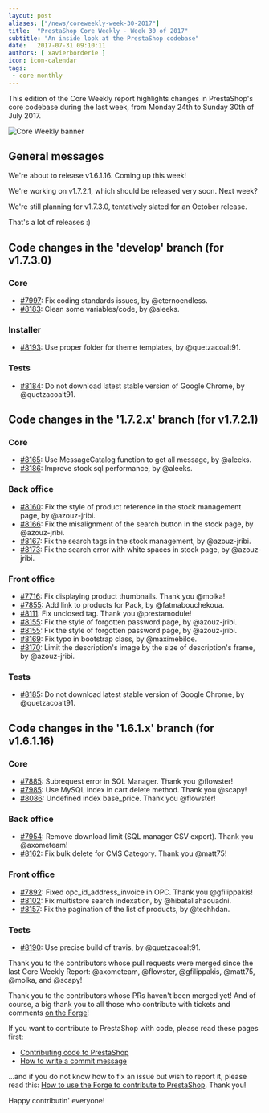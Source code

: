 ```yaml
---
layout: post
aliases: ["/news/coreweekly-week-30-2017"]
title:  "PrestaShop Core Weekly - Week 30 of 2017"
subtitle: "An inside look at the PrestaShop codebase"
date:   2017-07-31 09:10:11
authors: [ xavierborderie ]
icon: icon-calendar
tags:
 - core-monthly
---
```


This edition of the Core Weekly report highlights changes in PrestaShop's core codebase during the last week, from Monday 24th to Sunday 30th of July 2017.

![Core Weekly banner](/assets/images/2017/04/core_weekly_banner.jpg)


## General messages

We're about to release v1.6.1.16. Coming up this week!

We're working on v1.7.2.1, which should be released very soon. Next week?

We're still planning for v1.7.3.0, tentatively slated for an October release.

That's a lot of releases :)


## Code changes in the 'develop' branch (for v1.7.3.0)

### Core

* [#7997](https://github.com/PrestaShop/PrestaShop/pull/7997): Fix coding standards issues, by @eternoendless.
* [#8183](https://github.com/PrestaShop/PrestaShop/pull/8183): Clean some variables/code, by @aleeks.


### Installer

* [#8193](https://github.com/PrestaShop/PrestaShop/pull/8193): Use proper folder for theme templates, by @quetzacoalt91.


### Tests

* [#8184](https://github.com/PrestaShop/PrestaShop/pull/8184): Do not download latest stable version of Google Chrome, by @quetzacoalt91.


## Code changes in the '1.7.2.x' branch (for v1.7.2.1)

### Core

* [#8165](https://github.com/PrestaShop/PrestaShop/pull/8165): Use MessageCatalog function to get all message, by @aleeks.
* [#8186](https://github.com/PrestaShop/PrestaShop/pull/8186): Improve stock sql performance, by @aleeks.


### Back office

* [#8160](https://github.com/PrestaShop/PrestaShop/pull/8160): Fix the style of product reference in the stock management page, by  @azouz-jribi.
* [#8166](https://github.com/PrestaShop/PrestaShop/pull/8166): Fix the misalignment of the search button in the stock page, by @azouz-jribi.
* [#8167](https://github.com/PrestaShop/PrestaShop/pull/8167): Fix the search tags in the stock management, by @azouz-jribi.
* [#8173](https://github.com/PrestaShop/PrestaShop/pull/8173): Fix the search error with white spaces in stock page, by @azouz-jribi.


### Front office

* [#7716](https://github.com/PrestaShop/PrestaShop/pull/7716): Fix displaying product thumbnails. Thank you @molka!
* [#7855](https://github.com/PrestaShop/PrestaShop/pull/7855): Add link to products for Pack, by @fatmabouchekoua.
* [#8111](https://github.com/PrestaShop/PrestaShop/pull/8111): Fix unclosed tag. Thank you @prestamodule!
* [#8155](https://github.com/PrestaShop/PrestaShop/pull/8155): Fix the style of forgotten password page, by @azouz-jribi.
* [#8155](https://github.com/PrestaShop/PrestaShop/pull/8155): Fix the style of forgotten password page, by @azouz-jribi.
* [#8169](https://github.com/PrestaShop/PrestaShop/pull/8169): Fix typo in bootstrap class, by @maximebiloe.
* [#8170](https://github.com/PrestaShop/PrestaShop/pull/8170): Limit the description's image by the size of description's frame, by @azouz-jribi.

### Tests

* [#8185](https://github.com/PrestaShop/PrestaShop/pull/8185): Do not download latest stable version of Google Chrome, by @quetzacoalt91.


## Code changes in the '1.6.1.x' branch (for v1.6.1.16)

### Core

* [#7885](https://github.com/PrestaShop/PrestaShop/pull/7885): Subrequest error in SQL Manager. Thank you @flowster!
* [#7985](https://github.com/PrestaShop/PrestaShop/pull/7985): Use MySQL index in cart delete method. Thank you @scapy!
* [#8086](https://github.com/PrestaShop/PrestaShop/pull/8086): Undefined index base_price. Thank you @flowster!


### Back office

* [#7954](https://github.com/PrestaShop/PrestaShop/pull/7954): Remove download limit (SQL manager CSV export). Thank you @axometeam!
* [#8162](https://github.com/PrestaShop/PrestaShop/pull/8162): Fix bulk delete for CMS Category. Thank you @matt75!


### Front office

* [#7892](https://github.com/PrestaShop/PrestaShop/pull/7892): Fixed opc_id_address_invoice in OPC. Thank you @gfilippakis!
* [#8102](https://github.com/PrestaShop/PrestaShop/pull/8102): Fix multistore search indexation, by @hibatallahaouadni.
* [#8157](https://github.com/PrestaShop/PrestaShop/pull/8157): Fix the pagination of the list of products, by @techhdan.


### Tests

* [#8190](https://github.com/PrestaShop/PrestaShop/pull/8190): Use precise build of travis, by @quetzacoalt91.


Thank you to the contributors whose pull requests were merged since the last Core Weekly Report: @axometeam, @flowster, @gfilippakis, @matt75, @molka, and @scapy!

Thank you to the contributors whose PRs haven't been merged yet! And of course, a big thank you to all those who contribute with tickets and comments [on the Forge](http://forge.prestashop.com/)!

If you want to contribute to PrestaShop with code, please read these pages first:

 * [Contributing code to PrestaShop](http://doc.prestashop.com/display/PS16/Contributing+code+to+PrestaShop)
 * [How to write a commit message](http://doc.prestashop.com/display/PS16/How+to+write+a+commit+message)

...and if you do not know how to fix an issue but wish to report it, please read this: [How to use the Forge to contribute to PrestaShop](http://doc.prestashop.com/display/PS16/How+to+use+the+Forge+to+contribute+to+PrestaShop). Thank you!

Happy contributin' everyone!


